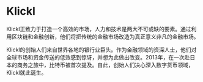 # 

# Klickl

Klickl正致力于打造一个高效的市场，人力和技术是两大不可或缺的要素。通过利用区块链和金融创新，他们将把传统的金融市场改造为真正意义非凡的金融市场。

Klickl的创始人们来自世界各地的银行业巨头。作为金融领域的资深人士，他们对全球市场和资金传送的低效感到惊讶，并想为此做出改变。2013年，在一次赴日本的商务之旅中，比特币被首次提及。自此，创始人们决心深入数字货币领域，Klickl就此诞生。

